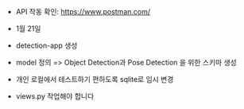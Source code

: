 - API 작동 확인: https://www.postman.com/

- 1월 21일
 - detection-app 생성
 - model 정의 => Object Detection과 Pose Detection 을 위한 스키마 생성
 - 개인 로컬에서 테스트하기 편하도록 sqlite로 임시 변경


 - views.py 작업해야 합니다
